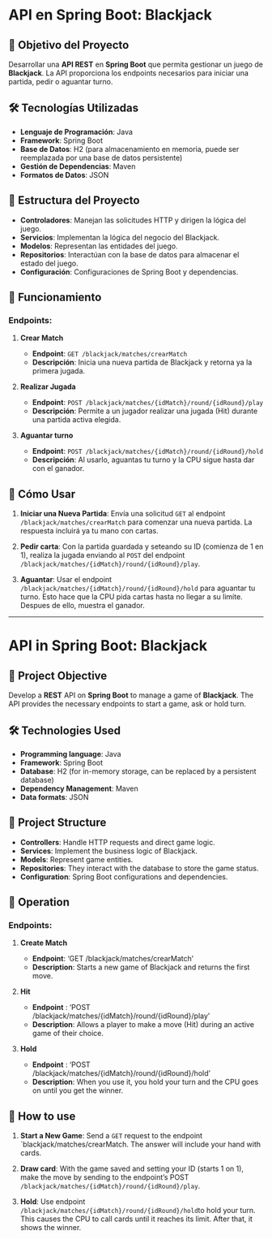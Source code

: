# API en Spring Boot: Blackjack

## 🎯 Objetivo del Proyecto

Desarrollar una **API REST** en **Spring Boot** que permita gestionar un juego de **Blackjack**. La API proporciona los endpoints necesarios para iniciar una partida, pedir o aguantar turno.

## 🛠️ Tecnologías Utilizadas

- **Lenguaje de Programación**: Java
- **Framework**: Spring Boot
- **Base de Datos**: H2 (para almacenamiento en memoria, puede ser reemplazada por una base de datos persistente)
- **Gestión de Dependencias**: Maven
- **Formatos de Datos**: JSON

## 📂 Estructura del Proyecto

- **Controladores**: Manejan las solicitudes HTTP y dirigen la lógica del juego.
- **Servicios**: Implementan la lógica del negocio del Blackjack.
- **Modelos**: Representan las entidades del juego.
- **Repositorios**: Interactúan con la base de datos para almacenar el estado del juego.
- **Configuración**: Configuraciones de Spring Boot y dependencias.

## 🔄 Funcionamiento

### Endpoints:

1. **Crear Match**
   - **Endpoint**: `GET /blackjack/matches/crearMatch`
   - **Descripción**: Inicia una nueva partida de Blackjack y retorna ya la primera jugada.

2. **Realizar Jugada**
   - **Endpoint**: `POST /blackjack/matches/{idMatch}/round/{idRound}/play`
   - **Descripción**: Permite a un jugador realizar una jugada (Hit) durante una partida activa elegida.

3. **Aguantar turno**
   - **Endpoint**: `POST /blackjack/matches/{idMatch}/round/{idRound}/hold`
   - **Descripción**: Al usarlo, aguantas tu turno y la CPU sigue hasta dar con el ganador.

## 📝 Cómo Usar

1. **Iniciar una Nueva Partida**: Envía una solicitud `GET` al endpoint `/blackjack/matches/crearMatch` para comenzar una nueva partida. La respuesta incluirá ya tu mano con cartas.

2. **Pedir carta**: Con la partida guardada y seteando su ID (comienza de 1 en 1), realiza la jugada enviando al `POST` del endpoint `/blackjack/matches/{idMatch}/round/{idRound}/play`.

3. **Aguantar**: Usar el endpoint `/blackjack/matches/{idMatch}/round/{idRound}/hold` para aguantar tu turno. Esto hace que la CPU pida cartas hasta no llegar a su limite. Despues de ello, muestra el ganador.
---
# API in Spring Boot: Blackjack

## 🎯 Project Objective

Develop a **REST** API on **Spring Boot** to manage a game of **Blackjack**. The API provides the necessary endpoints to start a game, ask or hold turn.

## 🛠️ Technologies Used

- **Programming language**: Java
- **Framework**: Spring Boot
- **Database**: H2 (for in-memory storage, can be replaced by a persistent database)
- **Dependency Management**: Maven
- **Data formats**: JSON

## 📂 Project Structure

- **Controllers**: Handle HTTP requests and direct game logic.
- **Services**: Implement the business logic of Blackjack.
- **Models**: Represent game entities.
- **Repositories**: They interact with the database to store the game status.
- **Configuration**: Spring Boot configurations and dependencies.

## 🔄 Operation

### Endpoints:

1. **Create Match**
   - **Endpoint**: ‘GET /blackjack/matches/crearMatch’
   - **Description**: Starts a new game of Blackjack and returns the first move.

2. **Hit**
   - **Endpoint** : ‘POST /blackjack/matches/{idMatch}/round/{idRound}/play’
   - **Description**: Allows a player to make a move (Hit) during an active game of their choice.

3. **Hold**
   - **Endpoint** : ‘POST /blackjack/matches/{idMatch}/round/{idRound}/hold’
   - **Description**: When you use it, you hold your turn and the CPU goes on until you get the winner.

## 📝 How to use

1. **Start a New Game**: Send a `GET` request to the endpoint `blackjack/matches/crearMatch. The answer will include your hand with cards.

2. **Draw card**: With the game saved and setting your ID (starts 1 on 1), make the move by sending to the endpoint’s POST `/blackjack/matches/{idMatch}/round/{idRound}/play`.

3. **Hold**: Use endpoint `/blackjack/matches/{idMatch}/round/{idRound}/hold`to hold your turn. This causes the CPU to call cards until it reaches its limit. After that, it shows the winner.
